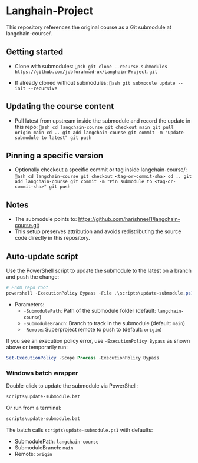 ﻿# Langhain-Project

This repository references the original course as a Git submodule at langchain-course/.

## Getting started

- Clone with submodules:
  `ash
  git clone --recurse-submodules https://github.com/jobforahmad-ux/Langhain-Project.git
  `

- If already cloned without submodules:
  `ash
  git submodule update --init --recursive
  `

## Updating the course content

- Pull latest from upstream inside the submodule and record the update in this repo:
  `ash
  cd langchain-course
  git checkout main
  git pull origin main
  cd ..
  git add langchain-course
  git commit -m "Update submodule to latest"
  git push
  `

## Pinning a specific version

- Optionally checkout a specific commit or tag inside langchain-course/:
  `ash
  cd langchain-course
  git checkout <tag-or-commit-sha>
  cd ..
  git add langchain-course
  git commit -m "Pin submodule to <tag-or-commit-sha>"
  git push
  `

## Notes

- The submodule points to: https://github.com/harishneel1/langchain-course.git
- This setup preserves attribution and avoids redistributing the source code directly in this repository.

## Auto-update script

Use the PowerShell script to update the submodule to the latest on a branch and push the change:

```powershell
# From repo root
powershell -ExecutionPolicy Bypass -File .\scripts\update-submodule.ps1 -SubmodulePath "langchain-course" -SubmoduleBranch "main" -Remote "origin"
```

- Parameters:
  - `-SubmodulePath`: Path of the submodule folder (default: `langchain-course`)
  - `-SubmoduleBranch`: Branch to track in the submodule (default: `main`)
  - `-Remote`: Superproject remote to push to (default: `origin`)

If you see an execution policy error, use `-ExecutionPolicy Bypass` as shown above or temporarily run:
```powershell
Set-ExecutionPolicy -Scope Process -ExecutionPolicy Bypass
```

### Windows batch wrapper

Double-click to update the submodule via PowerShell:

```bat
scripts\update-submodule.bat
```

Or run from a terminal:

```bat
scripts\update-submodule.bat
```

The batch calls `scripts\update-submodule.ps1` with defaults:
- SubmodulePath: `langchain-course`
- SubmoduleBranch: `main`
- Remote: `origin`
